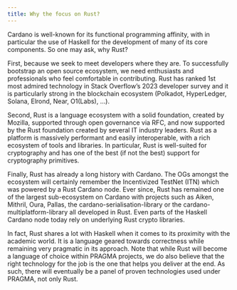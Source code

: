 ```yaml
---
title: Why the focus on Rust?
---
```


Cardano is well-known for its functional programming affinity, with in particular the use of Haskell for the development of many of its core components. So one may ask, why Rust?

First, because we seek to meet developers where they are. To successfully bootstrap an open source ecosystem, we need enthusiasts and professionals who feel comfortable in contributing. Rust has ranked 1st most admired technology in Stack Overflow’s 2023 developer survey and it is particularly strong in the blockchain ecosystem (Polkadot, HyperLedger, Solana, Elrond, Near, O1(Labs), …).

Second, Rust is a language ecosystem with a solid foundation, created by Mozilla, supported through open governance via RFC, and now supported by the Rust foundation created by several IT industry leaders. Rust as a platform is massively performant and easily interoperable, with a rich ecosystem of tools and libraries. In particular, Rust is well-suited for cryptography and has one of the best (if not the best) support for cryptography primitives.

Finally, Rust has already a long history with Cardano. The OGs amongst the ecosystem will certainly remember the Incentivized TestNet (ITN) which was powered by a Rust Cardano node. Ever since, Rust has remained one of the largest sub-ecosystem on Cardano with projects such as Aiken, Mithril, Oura, Pallas, the cardano-serialisation-library or the cardano-multiplatform-library all developed in Rust. Even parts of the Haskell Cardano node today rely on underlying Rust crypto libraries.

In fact, Rust shares a lot with Haskell when it comes to its proximity with the academic world. It is a language geared towards correctness while remaining very pragmatic in its approach. Note that while Rust will become a language of choice within PRAGMA projects, we do also believe that the right technology for the job is the one that helps you deliver at the end. As such, there will eventually be a panel of proven technologies used under PRAGMA, not only Rust.

